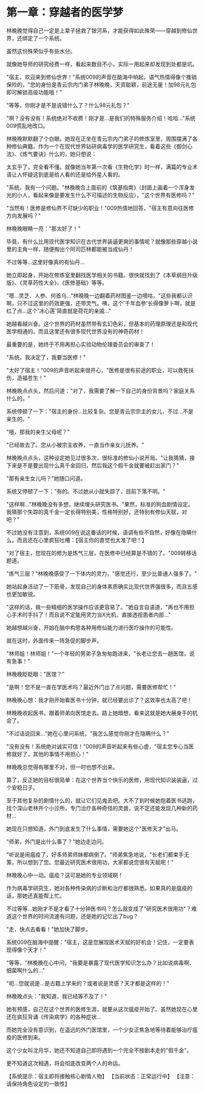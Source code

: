 # 第一章：穿越者的医学梦

林晚晚觉得自己一定是上辈子拯救了银河系，才能获得如此殊荣——穿越到修仙世界，还绑定了一个系统。

虽然这份殊荣似乎有些水分。

就像她导师的研究经费一样，看起来数目不小，实际一用起来却发现到处都是坑。

"宿主，欢迎来到修仙世界！"系统009的声音在脑海中响起，语气热情得像个推销保险的，"您的身份是青云宗内门弟子林晚晚，天资聪颖，前途无量！加98元礼包即可解锁高级功能哦！"

"等等，你刚才是不是说错什么了？什么98元礼包？"

"啊？没有没有！系统绝对不收费！刚才是...是我们的特殊服务介绍！哈哈..."系统009慌乱地改口。

林晚晚默默翻了个白眼。她现在正坐在青云宗内门弟子的修炼室里，周围摆满了各种修仙典籍。作为一个在现代世界钻研病毒学的医学研究生，看着这些《御剑心法》、《炼气要诀》什么的，她只想说：

太玄乎了，完全看不懂。就像她当年第一次看《生物化学》时一样，满篇的专业术语让人怀疑这到底是给人看的还是给外星人看的。

"系统，我有一个问题。"林晚晚合上面前的《筑基指南》（封面上画着一个浑身发光的小人，看起来像是要发生什么不可描述的生物反应），"这个世界有医修吗？"

"当然有！医修是修仙界不可缺少的职业！"009热情地回答，"宿主有意向往医修方向发展吗？"

林晚晚眼睛一亮："那太好了！"

毕竟，有什么比用现代医学知识在古代世界装逼更爽的事情呢？就像那些穿越小说里的主角一样，随便掏出个阿司匹林都能被当成仙丹！

不过等等...这里好像真的有仙丹...

她立即起身，开始在修炼室里翻找医学相关的书籍。很快就找到了《本草纲目升级版》、《灵草药性大全》、《医修基础》等等。

"嗯...灵芝、人参、何首乌..."林晚晚一边翻着药材图鉴一边嘀咕，"这些我都认识啊，只不过这里的药效更强，还带灵气。咦，这个'千年血参'长得像萝卜啊，就是红了点...这个'冰心莲'简直就是荷花的亲戚..."

她越看越兴奋。这个世界的药材虽然带有玄幻色彩，但基本的药理原理还是和现代医学相通的。而且这里还有很多现代世界没有的神奇药材！

最重要的是，她终于不用再担心实验动物伦理委员会的审查了！

"系统，我决定了，我要当医修！"

"太好了宿主！"009的声音听起来很开心，"医修是很有前途的职业，可以救死扶伤，造福苍生！"

林晚晚点点头，然后问道："对了，我需要了解一下自己的身份背景吗？家庭关系什么的。"

系统停顿了一下："宿主的身份...比较复杂。您是青云宗宗主的女儿，不过...不是亲生的。"

"哦，那我的亲生父母呢？"

"已经故去了。您从小被宗主收养，一直当作亲女儿抚养。"

林晚晚点点头，这种设定她见过很多次，很标准的修仙小说开局。"让我猜猜，接下来是不是要出现什么真千金回归，然后我这个假千金就要被赶出家门？"

"那有亲生女儿吗？"她随口问道。

系统又停顿了一下："有的。不过她从小就失踪了，目前下落不明。"

"这样啊..."林晚晚没有多想，继续埋头研究医书。"果然，标准的狗血剧情设定。我猜那个失踪的真千金一定长得特别美，性格特别好，还特别有修仙天赋，对吧？"

不过她没有注意到，系统009在说这番话的时候，语调有些不自然，好像在隐瞒什么。而且还在心里疯狂吐槽：【宿主你的直觉也太准了吧！】

"对了宿主，您现在的修为是炼气三层，在医修中已经算是不错的了。"009转移话题道。

"炼气三层？"林晚晚感受了一下体内的灵力，"感觉还行，至少比普通人强多了。"

她站起身活动了一下筋骨，发现自己的身体素质确实比现代世界强很多，而且五感也更加敏锐。

"这样的话，做一些精细的医学操作应该更容易了。"她自言自语道，"再也不用担心手术时手抖了！而且说不定能用灵力当X光机，直接透视患者内部..."

她越想越兴奋，开始在脑中构思各种用修仙能力进行医疗操作的可能性。

就在这时，外面传来一阵急促的脚步声。

"林师姐！林师姐！"一个年轻的男弟子急匆匆跑进来，"长老让您去一趟医馆，说有急事！"

林晚晚眨眨眼："医馆？"

"是啊！您不是一直在学医术吗？最近外门出了点问题，需要医修帮忙！"

林晚晚心想：我才刚开始看医书十分钟，就已经要出诊了？这效率也太高了吧！

林晚晚收起医书，跟着师弟向医馆走去。路上她暗想，看来这就是她大展身手的机会了。

"不过话说回来..."她在心里问系统，"我怎么感觉你刚才在隐瞒什么？"

"没有没有！系统绝对诚实可信！"009的声音听起来有些心虚，"宿主您专心当医修就好了，其他的事情不用担心！"

林晚晚总觉得有哪里不对，但一时也想不出来。

算了，反正她的目标很简单：在这个世界当个快乐的医修，用现代知识装装逼，过个安稳日子。

至于其他复杂的剧情什么的，就让它们见鬼去吧。大不了到时候她抱着医书逃跑，找个深山老林开个小诊所，专门治疗各种奇怪的灵兽，说不定还能发现几种新的药材...

她现在只想知道，外门到底发生了什么事情，需要她这个"医修天才"出马。

"师弟，外门是出什么事了？"她边走边问。

"听说是闹瘟疫了，好多师弟师妹都病倒了。"师弟焦急地说，"长老们都束手无策，所以想到了您。您最近研究医术很用功，大家都说您很有天赋呢！"

林晚晚心中一动。瘟疫？这可是她的专业领域啊！

作为病毒学研究生，她对各种传染病的诊断和治疗都很熟悉。如果真的是瘟疫的话，那她还真能帮上忙。

不过等等...她刚才不是才看了十分钟医书吗？怎么就变成了"研究医术很用功"？难道这个世界的时间流速有问题，还是她的记忆出了bug？

"走，快点去看看！"她加快了脚步。

系统009在脑海中提醒："宿主，这是您展现医术天赋的好机会！记住，一定要表现得像个天才！"

"等等，"林晚晚在心中问，"我要是暴露了现代医学知识怎么办？比如说病毒啊、细菌啊什么的..."

"呃...您就说是...是古籍上学来的？或者说是灵感？天才都是这样的！"

林晚晚点头："我知道，我已经等不及了！"

她有预感，自己在这个世界的医修生涯，就要从这次瘟疫开始了。虽然她现在心里还在疯狂背诵《传染病学》的各种症状...

而她完全没有意识到，在遥远的外门医馆里，一个少女正焦急地等待着能够治疗瘟疫的医修到来。

这个少女叫沈月华，她还不知道自己即将遇到一个完全不按剧本走的"假千金"。

更不知道这次相遇，将会彻底改变两个人的命运。

【系统提示：宿主即将接触核心剧情人物】
【当前状态：正常运行中】
【注意：请保持角色设定的一致性】